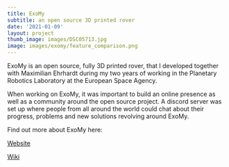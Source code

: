 ```yaml
---
title: ExoMy
subtitle: an open source 3D printed rover
date: '2021-01-09'
layout: project
thumb_image: images/DSC05713.jpg
image: images/exomy/feature_comparison.png
---
```

ExoMy is an open source, fully 3D printed rover, that I developed together with Maximilian Ehrhardt during my two years of working in the Planetary Robotics Laboratory at the European Space Agency.

When working on ExoMy, it was important to build an online presence as well as a community around the open source project. A discord server was set up where people from all around the world could chat about their progress, problems and new solutions revolving around ExoMy.

Find out more about ExoMy here:

[Website](https://esa-prl.github.io/ExoMy/)

[Wiki](https://github.com/esa-prl/ExoMy/wiki)